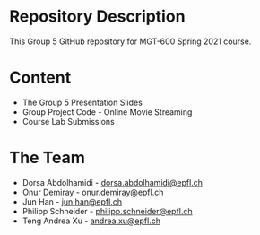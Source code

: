 # Repository Description

This Group 5 GitHub repository for MGT-600 Spring 2021 course.

# Content

- The Group 5 Presentation Slides
- Group Project Code - Online Movie Streaming
- Course Lab Submissions

# The Team

- Dorsa Abdolhamidi - dorsa.abdolhamidi@epfl.ch
- Onur Demiray - onur.demiray@epfl.ch
- Jun Han - jun.han@epfl.ch
- Philipp Schneider - philipp.schneider@epfl.ch
- Teng Andrea Xu - andrea.xu@epfl.ch
